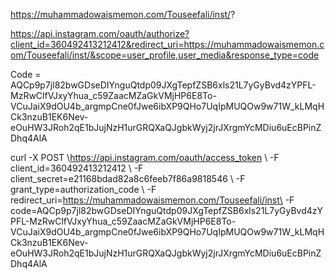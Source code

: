 https://muhammadowaismemon.com/Touseefali/inst/?

https://api.instagram.com/oauth/authorize?client_id=360492413212412&redirect_uri=https://muhammadowaismemon.com/Touseefali/inst/&scope=user_profile,user_media&response_type=code



Code = AQCp9p7jl82bwGDseDIYnguQtdp09JXgTepfZSB6xls21L7yGyBvd4zYPFL-MzRwClfVJxyYhua_c59ZaacMZaGkVMjHP6E8To-VCuJaiX9dOU4b_argmpCne0fJwe6ibXP9QHo7UqIpMUQOw9w71W_kLMqHCk3nzuB1EK6Nev-eOuHW3JRoh2qE1bJujNzH1urGRQXaQJgbkWyj2jrJXrgmYcMDiu6uEcBPinZDhq4AlA




curl -X POST \https://api.instagram.com/oauth/access_token \ -F client_id=360492413212412 \ -F client_secret=e21168bdad82a8c6feeb7f86a9818546 \ -F grant_type=authorization_code \ -F redirect_uri=https://muhammadowaismemon.com/Touseefali/inst\ -F code=AQCp9p7jl82bwGDseDIYnguQtdp09JXgTepfZSB6xls21L7yGyBvd4zYPFL-MzRwClfVJxyYhua_c59ZaacMZaGkVMjHP6E8To-VCuJaiX9dOU4b_argmpCne0fJwe6ibXP9QHo7UqIpMUQOw9w71W_kLMqHCk3nzuB1EK6Nev-eOuHW3JRoh2qE1bJujNzH1urGRQXaQJgbkWyj2jrJXrgmYcMDiu6uEcBPinZDhq4AlA